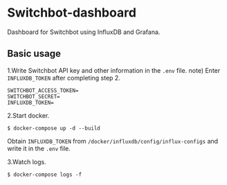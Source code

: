 # Switchbot-dashboard

Dashboard for Switchbot using InfluxDB and Grafana.

## Basic usage

1.Write Switchbot API key and other information in the `.env` file.
note) Enter `INFLUXDB_TOKEN` after completing step 2.

```
SWITCHBOT_ACCESS_TOKEN=
SWITCHBOT_SECRET=
INFLUXDB_TOKEN=
```

2.Start docker.

```
$ docker-compose up -d --build
```

Obtain `INFLUXDB_TOKEN` from `/docker/influxdb/config/influx-configs` and write it in the `.env` file.

3.Watch logs.

```
$ docker-compose logs -f
```

